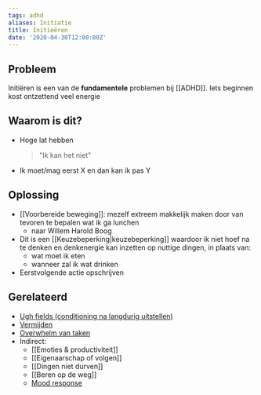 ```yaml
---
tags: adhd 
aliases: Initiatie
title: Initieëren
date: '2020-04-30T12:00:00Z'
---
```


[Vermijden]: /posts/Vermijden
[Mood response]: </posts/Mood response>
[Overwhelm van taken]: </posts/Overwhelm van taken>
[Ugh fields (conditioning na langdurig uitstellen)]: </posts/Ugh fields (conditioning na langdurig uitstellen)>

## Probleem
Initiëren is een van de **fundamentele** problemen bij [[ADHD]]. Iets beginnen kost ontzettend veel energie

## Waarom is dit?
- Hoge lat hebben
	>"Ik kan het niet"
- Ik moet/mag eerst X en dan kan ik pas Y

## Oplossing
- [[Voorbereide beweging]]: mezelf extreem makkelijk maken door van tevoren te bepalen wat ik ga lunchen
	- naar Willem Harold Boog
- Dit is een [[Keuzebeperking|keuzebeperking]] waardoor ik niet hoef na te denken en denkenergie kan inzetten op nuttige dingen, in plaats van:
	- wat moet ik eten
	- wanneer zal ik wat drinken
- Eerstvolgende actie opschrijven

## Gerelateerd
- [Ugh fields (conditioning na langdurig uitstellen)][]
- [Vermijden][]
- [Overwhelm van taken][]
- Indirect:
	-  [[Emoties & productiviteit]]
	-  [[Eigenaarschap of volgen]]
	-  [[Dingen niet durven]]
	-  [[Beren op de weg]]
	-  [Mood response][]